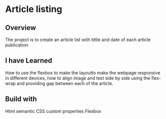 # Article listing 

## Overview
The project is to create an article list with tittle and date of each article publication 

## I have Learned 
How to use the flexbox to make the layoutto make the webpage responsive in different devices, how to align image and text side by side using the flex-wrap and providing gap between each of the article.

## Build with 
Html semantic
CSS custom properties
Flexbox
